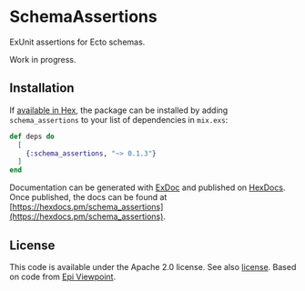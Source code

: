 # SchemaAssertions

ExUnit assertions for Ecto schemas.

Work in progress.

## Installation

If [available in Hex](https://hex.pm/docs/publish), the package can be installed
by adding `schema_assertions` to your list of dependencies in `mix.exs`:

```elixir
def deps do
  [
    {:schema_assertions, "~> 0.1.3"}
  ]
end
```

Documentation can be generated with [ExDoc](https://github.com/elixir-lang/ex_doc)
and published on [HexDocs](https://hexdocs.pm). Once published, the docs can
be found at [https://hexdocs.pm/schema_assertions](https://hexdocs.pm/schema_assertions).

## License

This code is available under the Apache 2.0 license. See also [license](./license.txt).
Based on code from [Epi Viewpoint](https://github.com/RatioPBC/epi-viewpoint).
